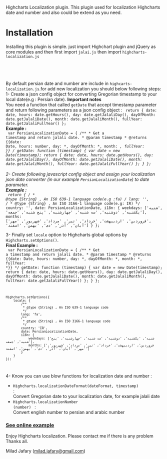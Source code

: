 Highcharts Localization plugin.
This plugin used for localization Highcharts date and number and also could be extend as you need.

<h1>Installation</h1>
Installing this plugin is simple. just import Highchart plugin and jQuery as core modules and then first
import <code>jalai.js</code> then import <code>highcharts-localization.js</code>

<code>
    <script src="http://code.jquery.com/jquery-1.10.2.min.js"></script>
    <script src="http://code.highcharts.com/highcharts.js"></script>
    <script src="js/jalali.js"></script>
    <script src="js/highcharts-localization.js"></script>
</code>

By default persian date and number are include in <code>highcarts-localization.js</code>.for add new localization you should
below following steps:
1- Create a json config object for converting Gregorian timestamp to your local date(e.g : Persian date).
<strong>Important notes</strong></br>
    You need a function that called <code>getDate</code> that accept timestamp parameter and return following parameters
    as a json config object :
    <code>
        return {
            date: date,
            hours: date.getHours(),
            day: date.getJalaliDay(),
            dayOfMonth: date.getJalaliDate(),
            month: date.getJalaliMonth(),
            fullYear: date.getJalaliFullYear()
        };
    </code>
    </br><strong>Example : </strong></br>
    <code>
        var PersianLocalizationDate = {
            /**
             * Get a timestamp and return jalali date.
             * @param timestamp
             * @returns {{date: Date, hours: number, day: *, dayOfMonth: *, month: *, fullYear: *}}
             */
            getDate: function (timestamp) {
                var date = new Date(timestamp);
                return {
                    date: date,
                    hours: date.getHours(),
                    day: date.getJalaliDay(),
                    dayOfMonth: date.getJalaliDate(),
                    month: date.getJalaliMonth(),
                    fullYear: date.getJalaliFullYear()
                };
            }
        };
    </code>
</br>
2- Create following javascript config object and assign your localization json date converter
    (in our example <code>PersianLocalizationDate</code>) to date parameter.
</br><strong>Example : </strong></br>
<code>
    return {
         /**
          * @type {String} , An ISO 639-1 language code(e.g :fa)
          */
         lang: '',
         /**
          * @type {String} , An ISO 3166-1 language code(e.g: IR)
          */
         country: '',
         date: PersianLocalizationDate,
         i18n: {
             weekdays: ['شنبه', 'یکشنبه', 'دوشنبه', 'سه شنبه', 'چهارشنبه', 'پنج شنبه', 'جمعه'],
             months: ['فروردین', 'اردیبهشت', 'خرداد', 'تیر', 'مرداد', 'شهریور', 'مهر', 'آبان', 'آذر', 'دی', 'بهمن', 'اسفند']
         }
    };
</code>

3- Finally set <code>locale</code> option to Highcharts global options by <code>Highcharts.setOptions()</code>.
</br><strong>Final Example :</strong></br>
<code>
    var PersianLocalizationDate = {
        /**
         * Get a timestamp and return jalali date.
         * @param timestamp
         * @returns {{date: Date, hours: number, day: *, dayOfMonth: *, month: *, fullYear: *}}
         */
        getDate: function (timestamp) {
            var date = new Date(timestamp);
            return {
                date: date,
                hours: date.getHours(),
                day: date.getJalaliDay(),
                dayOfMonth: date.getJalaliDate(),
                month: date.getJalaliMonth(),
                fullYear: date.getJalaliFullYear()
            };
        }
    };

    Highcharts.setOptions({
        locale: {
            /**
             * @type {String} , An ISO 639-1 language code
             */
            lang: 'fa',
            /**
             * @type {String} , An ISO 3166-1 language code
             */
            country: 'IR',
            date: PersianLocalizationDate,
            i18n: {
                weekdays: ['شنبه', 'یکشنبه', 'دوشنبه', 'سه شنبه', 'چهارشنبه', 'پنج شنبه', 'جمعه'],
                months: ['فروردین', 'اردیبهشت', 'خرداد', 'تیر', 'مرداد', 'شهریور', 'مهر', 'آبان', 'آذر', 'دی', 'بهمن', 'اسفند']
            }
        }
    });
</code>

4- Know you can use blow functions for localization date and number :
    <ul>
        <li>
            <code>Highcharts.localizationDateFormat(dateFormat, timestamp) </code> :
            <div>Convert Gregorian date to your localization date, for example jalali date</div>
        </li>
        <li>
            <code>Highcharts.localizationNumber (number) </code> :
            <div>Convert english number to persian and arabic number</div>
        </li>
    </ul>

<h3><a href="http://jsfiddle.net/KjsY2/">See online example</a></h3>

Enjoy Highcharts localization.
Please contact me if there is any problem
Thanks all.

Milad Jafary (milad.jafary@gmail.com)

